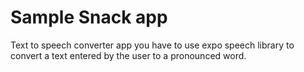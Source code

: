 # Sample Snack app
Text to speech converter app you have to use expo speech library to convert a text entered by the user to a pronounced word.
